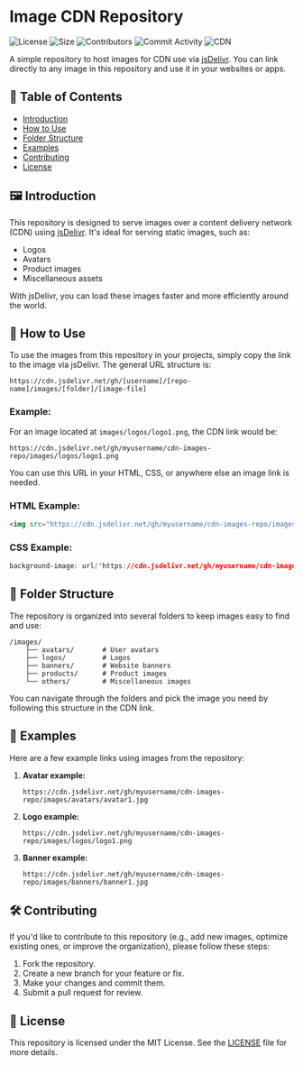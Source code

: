 # Image CDN Repository

![License](https://img.shields.io/github/license/living-sphere/cdn-images)
![Size](https://img.shields.io/github/repo-size/living-sphere/cdn-images)
![Contributors](https://img.shields.io/github/contributors/living-sphere/cdn-images)
![Commit Activity](https://img.shields.io/github/commit-activity/m/living-sphere/cdn-images/main)
![CDN](https://data.jsdelivr.com/v1/stats/packages/gh/living-sphere/cdn-images/badge?period=month&style=rounded&label=CDN%20Hits)

A simple repository to host images for CDN use via [jsDelivr](https://www.jsdelivr.com/). You can link directly to any image in this repository and use it in your websites or apps.

## 📄 Table of Contents
- [Introduction](#introduction)
- [How to Use](#how-to-use)
- [Folder Structure](#folder-structure)
- [Examples](#examples)
- [Contributing](#contributing)
- [License](#license)

## 🖼️ Introduction
This repository is designed to serve images over a content delivery network (CDN) using [jsDelivr](https://www.jsdelivr.com/). It's ideal for serving static images, such as:
- Logos
- Avatars
- Product images
- Miscellaneous assets

With jsDelivr, you can load these images faster and more efficiently around the world.

## 🚀 How to Use

To use the images from this repository in your projects, simply copy the link to the image via jsDelivr. The general URL structure is:

```
https://cdn.jsdelivr.net/gh/[username]/[repo-name]/images/[folder]/[image-file]
```

### Example:

For an image located at `images/logos/logo1.png`, the CDN link would be:

```
https://cdn.jsdelivr.net/gh/myusername/cdn-images-repo/images/logos/logo1.png
```

You can use this URL in your HTML, CSS, or anywhere else an image link is needed.

### HTML Example:

```html
<img src="https://cdn.jsdelivr.net/gh/myusername/cdn-images-repo/images/logos/logo1.png" alt="Logo">
```

### CSS Example:

```css
background-image: url('https://cdn.jsdelivr.net/gh/myusername/cdn-images-repo/images/logos/logo1.png');
```

## 📂 Folder Structure

The repository is organized into several folders to keep images easy to find and use:

```
/images/
    ├── avatars/       # User avatars
    ├── logos/         # Logos
    ├── banners/       # Website banners
    ├── products/      # Product images
    └── others/        # Miscellaneous images
```

You can navigate through the folders and pick the image you need by following this structure in the CDN link.

## 🔄 Examples

Here are a few example links using images from the repository:

1. **Avatar example:**
   ```
   https://cdn.jsdelivr.net/gh/myusername/cdn-images-repo/images/avatars/avatar1.jpg
   ```
   
2. **Logo example:**
   ```
   https://cdn.jsdelivr.net/gh/myusername/cdn-images-repo/images/logos/logo1.png
   ```

3. **Banner example:**
   ```
   https://cdn.jsdelivr.net/gh/myusername/cdn-images-repo/images/banners/banner1.jpg
   ```

## 🛠️ Contributing

If you'd like to contribute to this repository (e.g., add new images, optimize existing ones, or improve the organization), please follow these steps:

1. Fork the repository.
2. Create a new branch for your feature or fix.
3. Make your changes and commit them.
4. Submit a pull request for review.

## 📜 License

This repository is licensed under the MIT License. See the [LICENSE](LICENSE) file for more details.
